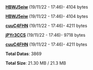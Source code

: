 [**HBWJ5eiw**](/data/HBWJ5eiw.txt) (19/11/22 - 17:46)- 4104 bytes

[**HBWJ5eiw**](/data/HBWJ5eiw.txt) (19/11/22 - 17:46)- 4104 bytes

[**cuuC4FHN**](/data/cuuC4FHN.txt) (19/11/22 - 17:46)- 4211 bytes

[**jPYr3CCS**](/data/jPYr3CCS.txt) (19/11/22 - 17:46)- 9718 bytes

[**cuuC4FHN**](/data/cuuC4FHN.txt) (19/11/22 - 17:46)- 4211 bytes

**Total Datas**: 3869

**Total Size**: 21.30 MB / 21.3 MB